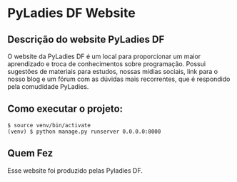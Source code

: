 # PyLadies DF Website

## Descrição do website PyLadies DF

O website da PyLadies DF é um local para proporcionar um maior aprendizado e troca de conhecimentos 
sobre programação. Possui sugestões de materiais para estudos, nossas mídias sociais, link para o 
nosso blog e um fórum com as dúvidas mais recorrentes, que é respondido pela comudidade PyLadies.

## Como executar o projeto:

``` console
$ source venv/bin/activate
(venv) $ python manage.py runserver 0.0.0.0:8000
```

## Quem Fez
Esse website foi produzido pelas Pyladies DF.


